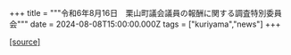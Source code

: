 +++
title = """令和6年8月16日　栗山町議会議員の報酬に関する調査特別委員会"""
date = 2024-08-08T15:00:00.000Z
tags = ["kuriyama","news"]
+++


[[source]](https://www.town.kuriyama.hokkaido.jp/site/gikai/28453.html)
